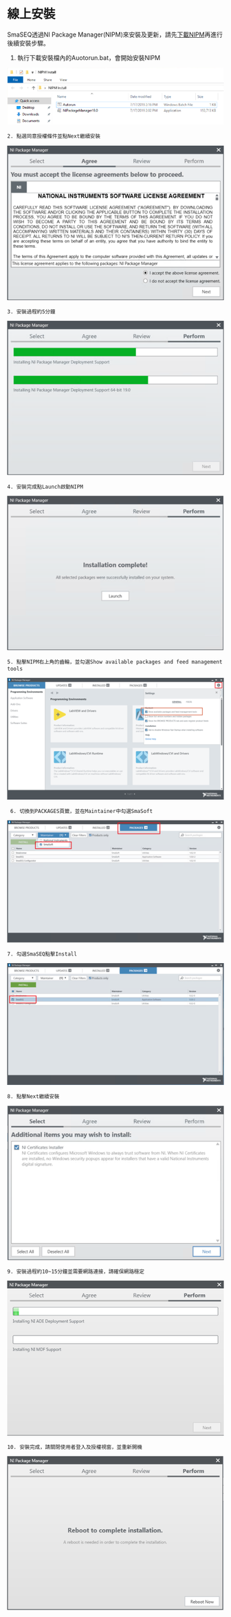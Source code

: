 # 線上安裝

SmaSEQ透過NI Package Manager\(NIPM\)來安裝及更新，請先[下載NIPM](https://smasoft.sharepoint.com/:u:/s/Smasoft_Download73/ET8Vxpf0zdlJlRVu_s06D9YBPmZzjLjfKxd2O6CW19cIOg?download=1)再進行後續安裝步驟。

1. 執行下載安裝檔內的Auotorun.bat，會開始安裝NIPM

![NIPM Install &#x8CC7;&#x6599;&#x593E;](../../.gitbook/assets/nipm-1.png)

    2. 點選同意授權條件並點Next繼續安裝  

![NI&#x6388;&#x6B0A;&#x8996;&#x7A97;](../../.gitbook/assets/nipm-2.png)

    3. 安裝過程約5分鐘  

![NIPM&#x5B89;&#x88DD;](../../.gitbook/assets/nipm-3.png)

    4. 安裝完成點Launch啟動NIPM  

![NIPM&#x5B89;&#x88DD;&#x5B8C;&#x6210;](../../.gitbook/assets/nipm-4.png)

    5. 點擊NIPM右上角的齒輪，並勾選Show available packages and feed management tools 

![](../../.gitbook/assets/nipm-5.png)

     6. 切換到PACKAGES頁籤，並在Maintainer中勾選SmaSoft 

![Maintainer&#x9078;&#x64C7;SmaSoft](../../.gitbook/assets/nipm-6.png)

    7. 勾選SmaSEQ點擊Install

![&#x9078;&#x64C7;SmaSEQ&#x5B89;&#x88DD;](../../.gitbook/assets/nipm-7.png)

    8. 點擊Next繼續安裝 

![&#x958B;&#x59CB;&#x5B89;&#x88DD;SmaSEQ](../../.gitbook/assets/nipm-8.png)

    9. 安裝過程約10~15分鐘並需要網路連接，請確保網路穩定  

![&#x5B89;&#x88DD;SmaSEQ](../../.gitbook/assets/nipm-9.png)

    10. 安裝完成，請關閉使用者登入及授權視窗，並重新開機

![SmaSEQ&#x5B89;&#x88DD;&#x5B8C;&#x6210;](../../.gitbook/assets/nipm-13.png)



